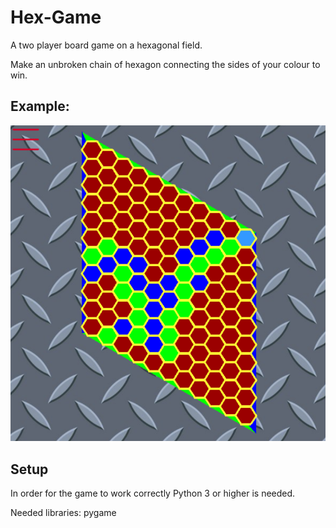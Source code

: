# Hex-Game
A two player board game on a hexagonal field.

Make an unbroken chain of hexagon connecting the sides of your colour to win.

## Example:
![](/img/example.png)

## Setup
In order for the game to work correctly Python 3 or higher is needed. 

Needed libraries: pygame
